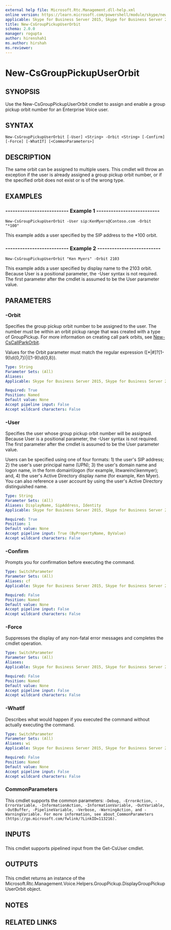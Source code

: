 ```yaml
---
external help file: Microsoft.Rtc.Management.dll-help.xml
online version: https://learn.microsoft.com/powershell/module/skype/new-csgrouppickupuserorbit
applicable: Skype for Business Server 2015, Skype for Business Server 2019
title: New-CsGroupPickupUserOrbit
schema: 2.0.0
manager: rogupta
author: hirenshah1
ms.author: hirshah
ms.reviewer:
---
```


# New-CsGroupPickupUserOrbit

## SYNOPSIS
Use the New-CsGroupPickupUserOrbit cmdlet to assign and enable a group pickup orbit number for an Enterprise Voice user.

## SYNTAX

```
New-CsGroupPickupUserOrbit [-User] <String> -Orbit <String> [-Confirm] [-Force] [-WhatIf] [<CommonParameters>]
```

## DESCRIPTION
The same orbit can be assigned to multiple users.
This cmdlet will throw an exception if the user is already assigned a group pickup orbit number, or if the specified orbit does not exist or is of the wrong type.

## EXAMPLES

### -------------------------- Example 1 -------------------------- 
```
New-CsGroupPickupUserOrbit -User sip:KenMyers@Contoso.com -Orbit "*100"
```

This example adds a user specified by the SIP address to the *100 orbit.



### -------------------------- Example 2 -------------------------- 
```
New-CsGroupPickupUserOrbit "Ken Myers" -Orbit 2103
```

This example adds a user specified by display name to the 2103 orbit.
Because User is a positional parameter, the -User syntax is not required.
The first parameter after the cmdlet is assumed to be the User parameter value.



## PARAMETERS

### -Orbit
Specifies the group pickup orbit number to be assigned to the user.
The number must be within an orbit pickup range that was created with a type of GroupPickup.
For more information on creating call park orbits, see [New-CsCallParkOrbit](https://learn.microsoft.com/powershell/module/skype/New-CsCallParkOrbit).

Values for the Orbit parameter must match the regular expression (\[\*|#\]?\[1-9\]\d{0,7})|(\[1-9\]\d{0,8}).

```yaml
Type: String
Parameter Sets: (All)
Aliases: 
Applicable: Skype for Business Server 2015, Skype for Business Server 2019

Required: True
Position: Named
Default value: None
Accept pipeline input: False
Accept wildcard characters: False
```

### -User
Specifies the user whose group pickup orbit number will be assigned.
Because User is a positional parameter, the -User syntax is not required.
The first parameter after the cmdlet is assumed to be the User parameter value.

Users can be specified using one of four formats: 1) the user's SIP address; 2) the user's user principal name (UPN); 3) the user's domain name and logon name, in the form domain\logon (for example, litwareinc\kenmyer); and, 4) the user's Active Directory display name (for example, Ken Myer).
You can also reference a user account by using the user's Active Directory distinguished name.

```yaml
Type: String
Parameter Sets: (All)
Aliases: DisplayName, SipAddress, Identity
Applicable: Skype for Business Server 2015, Skype for Business Server 2019

Required: True
Position: 1
Default value: None
Accept pipeline input: True (ByPropertyName, ByValue)
Accept wildcard characters: False
```

### -Confirm
Prompts you for confirmation before executing the command.

```yaml
Type: SwitchParameter
Parameter Sets: (All)
Aliases: cf
Applicable: Skype for Business Server 2015, Skype for Business Server 2019

Required: False
Position: Named
Default value: None
Accept pipeline input: False
Accept wildcard characters: False
```

### -Force
Suppresses the display of any non-fatal error messages and completes the cmdlet operation.

```yaml
Type: SwitchParameter
Parameter Sets: (All)
Aliases: 
Applicable: Skype for Business Server 2015, Skype for Business Server 2019

Required: False
Position: Named
Default value: None
Accept pipeline input: False
Accept wildcard characters: False
```

### -WhatIf
Describes what would happen if you executed the command without actually executing the command.

```yaml
Type: SwitchParameter
Parameter Sets: (All)
Aliases: wi
Applicable: Skype for Business Server 2015, Skype for Business Server 2019

Required: False
Position: Named
Default value: None
Accept pipeline input: False
Accept wildcard characters: False
```

### CommonParameters
This cmdlet supports the common parameters: `-Debug, -ErrorAction, -ErrorVariable, -InformationAction, -InformationVariable, -OutVariable, -OutBuffer, -PipelineVariable, -Verbose, -WarningAction, and -WarningVariable. For more information, see about_CommonParameters (https://go.microsoft.com/fwlink/?LinkID=113216).`

## INPUTS

###  
This cmdlet supports pipelined input from the Get-CsUser cmdlet.

## OUTPUTS

###  
This cmdlet returns an instance of the Microsoft.Rtc.Management.Voice.Helpers.GroupPickup.DisplayGroupPickupUserOrbit object.

## NOTES

## RELATED LINKS
